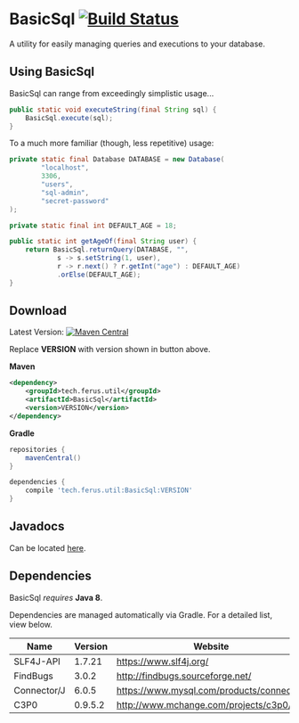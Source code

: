 # BasicSql [![Build Status](https://img.shields.io/travis/FerusTech/BasicSql.svg)](https://travis-ci.org/FerusTech/BasicSql)
A utility for easily managing queries and executions to your database.

## Using BasicSql

BasicSql can range from exceedingly simplistic usage...
```java
public static void executeString(final String sql) {
    BasicSql.execute(sql);
}
```

To a much more familiar (though, less repetitive) usage:
```java
private static final Database DATABASE = new Database(
        "localhost", 
        3306, 
        "users", 
        "sql-admin", 
        "secret-password"
);

private static final int DEFAULT_AGE = 18;

public static int getAgeOf(final String user) {
    return BasicSql.returnQuery(DATABASE, "", 
            s -> s.setString(1, user), 
            r -> r.next() ? r.getInt("age") : DEFAULT_AGE)
            .orElse(DEFAULT_AGE);
}
```

## Download
Latest Version: [![Maven Central](https://img.shields.io/maven-central/v/tech.ferus.util/BasicSql.svg)]()

Replace **VERSION** with version shown in button above.

**Maven**
```xml
<dependency>
    <groupId>tech.ferus.util</groupId>
    <artifactId>BasicSql</artifactId>
    <version>VERSION</version>
</dependency>
```

**Gradle**
```groovy
repositories {
    mavenCentral()
}

dependencies {
    compile 'tech.ferus.util:BasicSql:VERSION'
}
```

## Javadocs
Can be located [here](https://ferustech.github.io/BasicSql/).

## Dependencies
BasicSql _requires_ **Java 8**.

Dependencies are managed automatically via Gradle. For a detailed list, view below.

| Name | Version | Website | Repository |
| ---- | ------- | ------- | ---------- |
| SLF4J-API | 1.7.21 | https://www.slf4j.org/ | https://github.com/qos-ch/slf4j |
| FindBugs | 3.0.2 | http://findbugs.sourceforge.net/ | https://github.com/findbugsproject/findbugs |
| Connector/J | 6.0.5 | https://www.mysql.com/products/connector/ | https://dev.mysql.com/downloads/connector/j/5.1.html |
| C3P0 | 0.9.5.2 | http://www.mchange.com/projects/c3p0/ | https://github.com/swaldman/c3p0 |